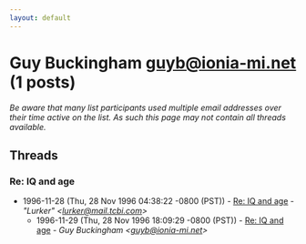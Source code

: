 ```yaml
---
layout: default
---
```


# Guy Buckingham <guyb@ionia-mi.net> (1 posts)

_Be aware that many list participants used multiple email addresses over their time active on the list. As such this page may not contain all threads available._

## Threads

### Re: IQ and age
+ 1996-11-28 (Thu, 28 Nov 1996 04:38:22 -0800 (PST)) - [Re: IQ and age](/archive/1996/11/51ea0fdd9f5584b805cb11575b2867cab54d53dca4b28b68a65b55c820fc1c49) - _"Lurker" \<lurker@mail.tcbi.com\>_
  + 1996-11-29 (Thu, 28 Nov 1996 18:09:29 -0800 (PST)) - [Re: IQ and age](/archive/1996/11/6c836ab2b46332d8c49561c3ee8cf0d35c2a0a5efa625667defc1d22630a3cc5) - _Guy Buckingham \<guyb@ionia-mi.net\>_

